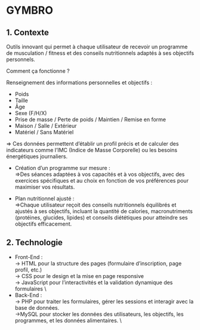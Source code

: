# GYMBRO

## 1. Contexte
Outils innovant qui permet à chaque utilisateur de recevoir un programme de musculation / fitness et des conseils nutritionnels adaptés à ses objectifs personnels.

Comment ça fonctionne ?

Renseignement des informations personnelles et objectifs :
- Poids
- Taille
- Âge
- Sexe (F/H/X)
- Prise de masse / Perte de poids / Maintien / Remise en forme
- Maison / Salle / Extérieur
- Matériel / Sans Matériel

=> Ces données permettent d’établir  un profil précis et de calculer des indicateurs comme l’IMC (Indice de Masse Corporelle) ou les besoins énergétiques journaliers.

- Création d’un programme sur mesure : \
 =>Des séances adaptées à vos capacités et à vos objectifs, avec des exercices spécifiques et au choix en fonction de vos préférences pour maximiser vos résultats.
 
- Plan nutritionnel ajusté : \
=>Chaque utilisateur reçoit des conseils nutritionnels équilibrés et ajustés à ses objectifs, incluant la quantité de calories, macronutriments (protéines, glucides, lipides) et conseils diététiques pour atteindre ses objectifs efficacement.
## 2. Technologie
+ Front-End : \
	-> HTML pour la structure des pages (formulaire d’inscription, page profil, etc.) \
	-> CSS pour le design et la mise en page responsive \
	-> JavaScript pour l’interactivités et la validation dynamique des formulaires \
+ Back-End : \
-> PHP pour traiter les formulaires, gérer les sessions et interagir avec la base de données. \
->MySQL pour stocker les données des utilisateurs, les objectifs, les programmes, et les données alimentaires. \
